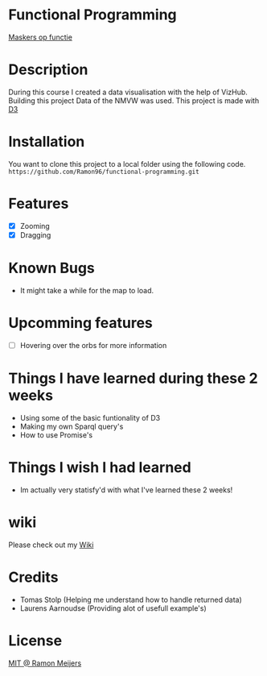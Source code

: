 # Functional Programming
[Maskers op functie](https://github.com/Ramon96/functional-programming/blob/master/documentation/project.png?raw=true)

# Description
During this course I created a data visualisation with the help of VizHub. Building this project Data of the NMVW was used.
This project is made with [D3](https://d3js.org/)

# Installation
You want to clone this project to a local folder using the following code. 
`https://github.com/Ramon96/functional-programming.git`

# Features
- [x] Zooming
- [x] Dragging

# Known Bugs 
 * It might take a while for the map to load.
 
# Upcomming features
- [ ] Hovering over the orbs for more information

# Things I have learned during these 2 weeks
 * Using some of the basic funtionality of D3
 * Making my own Sparql query's
 * How to use Promise's
 
# Things I wish I had learned
 * Im actually very statisfy'd with what I've learned these 2 weeks!
 
# wiki 
Please check out my [Wiki](https://github.com/Ramon96/functional-programming/wiki)

# Credits
 * Tomas Stolp (Helping me understand how to handle returned data)
 * Laurens Aarnoudse (Providing alot of usefull example's)

# License
[MIT @ Ramon Meijers](https://github.com/Ramon96/functional-programming/blob/master/LICENSE)
